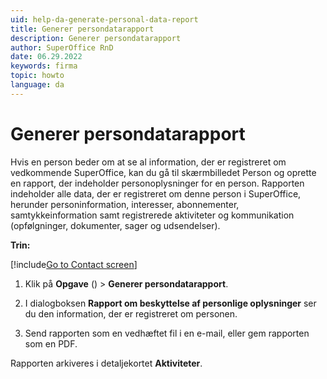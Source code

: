 ```yaml
---
uid: help-da-generate-personal-data-report
title: Generer persondatarapport
description: Generer persondatarapport
author: SuperOffice RnD
date: 06.29.2022
keywords: firma
topic: howto
language: da
---
```


# Generer persondatarapport

Hvis en person beder om at se al information, der er registreret om vedkommende SuperOffice, kan du gå til skærmbilledet Person og oprette en rapport, der indeholder personoplysninger for en person. Rapporten indeholder alle data, der er registreret om denne person i SuperOffice, herunder personinformation, interesser, abonnementer, samtykkeinformation samt registrerede aktiviteter og kommunikation (opfølgninger, dokumenter, sager og udsendelser).

**Trin:**

[!include[Go to Contact screen](../../../learn/includes/goto-contact.md)]

1. Klik på **Opgave** (<i class="ph ph-dots-three-circle-vertical" aria-label="Task menu"></i>) > **Generer persondatarapport**.

1. I dialogboksen **Rapport om beskyttelse af personlige oplysninger** ser du den information, der er registreret om personen.

1. Send rapporten som en vedhæftet fil i en e-mail, eller gem rapporten som en PDF.

Rapporten arkiveres i detaljekortet **Aktiviteter**.
